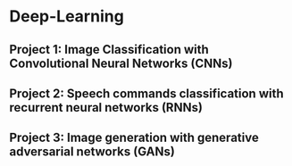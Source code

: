 # Deep-Learning
## Project 1: Image Classification with Convolutional Neural Networks (CNNs)
## Project 2: Speech commands classification with recurrent neural networks (RNNs)
## Project 3: Image generation with generative adversarial networks (GANs)
